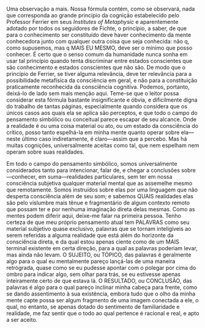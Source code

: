 Uma observação a mais. Nossa fórmula contém, como se observará, nada que corresponda ao grande princípio da cognição estabelecido pelo Professor Ferrier em seus _Institutes of Metaphysic_ e aparentemente adotado por todos os seguidores de Fichte, o princípio, a saber, de que para o conhecimento ser constituído deve haver conhecimento da mente conhecedora junto com qualquer outra coisa que seja conhecida: não q, como supusemos, mas q MAIS EU MESMO, deve ser o mínimo que posso conhecer. É certo que o senso comum da humanidade nunca sonha em usar tal princípio quando tenta discriminar entre estados conscientes que são conhecimento e estados conscientes que não são. De modo que o princípio de Ferrier, se tiver alguma relevância, deve ter relevância para a possibilidade metafísica da consciência em geral, e não para a constituição praticamente reconhecida da consciência cognitiva. Podemos, portanto, deixá-lo de lado sem mais menção aqui. Teme-se que o leitor possa considerar esta fórmula bastante insignificante e óbvia, e dificilmente digna do trabalho de tantas páginas, especialmente quando considera que os únicos casos aos quais ela se aplica são perceptos, e que todo o campo do pensamento simbólico ou conceitual parece escapar de seu alcance. Onde a realidade é ou uma coisa material ou ato, ou um estado da consciência do crítico, posso tanto espelhá-la em minha mente quanto operar sobre ela—neste último caso indiretamente, é claro—assim que a percebo. Mas há muitas cognições, universalmente aceitas como tal, que nem espelham nem operam sobre suas realidades.

Em todo o campo do pensamento simbólico, somos universalmente considerados tanto para intencionar, falar de, e chegar a conclusões sobre—conhecer, em suma—realidades particulares, sem ter em nossa consciência subjetiva qualquer material mental que as assemelhe mesmo que remotamente. Somos instruídos sobre elas por uma linguagem que não desperta consciência além de seu som; e sabemos QUAIS realidades elas são pelo vislumbre mais tênue e fragmentário de algum contexto remoto que possam ter e por nenhuma imaginação direta delas mesmas. Como as mentes podem diferir aqui, deixe-me falar na primeira pessoa. Tenho certeza de que meu próprio pensamento atual tem PALAVRAS como seu material subjetivo quase exclusivo, palavras que se tornam inteligíveis ao serem referidas a alguma realidade que está além do horizonte da consciência direta, e da qual estou apenas ciente como de um MAIS terminal existente em certa direção, para a qual as palavras poderiam levar, mas ainda não levam. O SUJEITO, ou TÓPICO, das palavras é geralmente algo para o qual eu mentalmente pareço lançá-las de uma maneira retrógrada, quase como se eu pudesse apontar com o polegar por cima do ombro para indicar algo, sem olhar para trás, se eu estivesse apenas inteiramente certo de que estava lá. O RESULTADO, ou CONCLUSÃO, das palavras é algo para o qual pareço inclinar minha cabeça para frente, como se dando assentimento à sua existência, embora tudo que o olho da minha mente capte possa ser algum fragmento de uma imagem conectada a ele, o qual, no entanto, se apenas dotado do sentimento de familiaridade e realidade, me faz sentir que o todo ao qual pertence é racional e real, e apto a ser aceito.